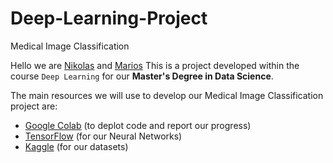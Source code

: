 # Deep-Learning-Project
Medical Image Classification 

Hello we are [Nikolas](https://github.com/nikolis7) and [Marios](https://github.com/votaldo)
This is a project developed within the course `Deep Learning` for our **Master's Degree in Data Science**. 

The main resources we will use to develop our Medical Image Classification project are:
* [Google Colab](https://colab.research.google.com/?utm_source=scs-index]) (to deplot code and report our progress)
* [TensorFlow](https://www.tensorflow.org/resources/learn-ml?gclid=Cj0KCQjwqPGUBhDwARIsANNwjV7LnBk3geGnJ7dztoqsaVvw53xXhYAFtLdW47irptwfgUJZrakvo0EaAvxfEALw_wcB) (for our Neural Networks)
* [Kaggle](https://www.kaggle.com/datasets) (for our datasets)
